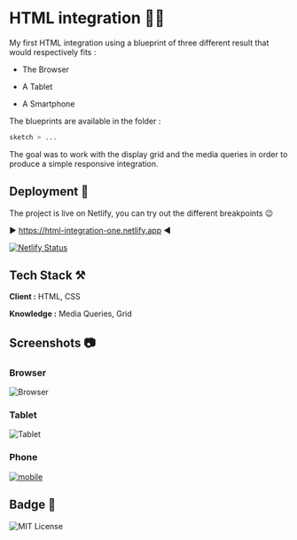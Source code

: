 
# HTML integration 😶‍🌫️

My first HTML integration using a blueprint of three different result that would respectively fits :

- The Browser

- A Tablet

- A Smartphone

The blueprints are available in the folder :
```bash
sketch > ...
```

The goal was to work with the display grid and the media queries in order to produce a simple responsive integration.

## Deployment 🛫

The project is live on Netlify, you can try out the different breakpoints 😉

▶️ <https://html-integration-one.netlify.app> ◀️

[![Netlify Status](https://api.netlify.com/api/v1/badges/d5da89db-121f-42ab-aee8-38b7d4187c07/deploy-status)](https://app.netlify.com/sites/html-integration-one/deploys)

## Tech Stack ⚒️

**Client :** HTML, CSS

**Knowledge :** Media Queries, Grid

## Screenshots 📷

### Browser

![Browser](https://i.ibb.co/BrkWSRY/browser.webp)

### Tablet

![Tablet](https://i.ibb.co/8MDzh4h/tablet.webp)

### Phone

<a href="#"><img src="https://i.ibb.co/FKnhkL4/mobile.webp" alt="mobile" border="0" /></a>

## Badge 🥇

![MIT License](https://img.shields.io/github/languages/code-size/Pierre747/integration-HTML-responsive)
